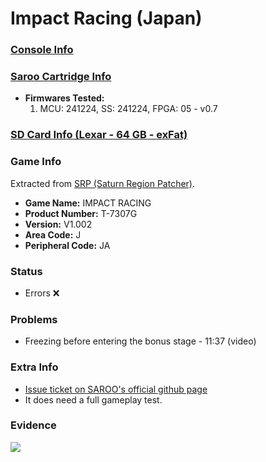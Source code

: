 # Impact Racing (Japan)

### [Console Info](../../../../../Info/Consoles/VA13/README.md)

### [Saroo Cartridge Info](../../../../../Info/Cartridges/GuangzhouSanStarOnlineShop/1.6/README.md)

- <b>Firmwares Tested:</b>
  1. MCU: 241224, SS: 241224, FPGA: 05 - v0.7

### [SD Card Info (Lexar - 64 GB - exFat)](../../../../../Info/SdCards/Lexar/64GB/exfat/README.md)

### Game Info

Extracted from [SRP (Saturn Region Patcher)](https://segaxtreme.net/resources/saturn-region-patcher.81/download).

- <b>Game Name:</b> IMPACT RACING
- <b>Product Number:</b> T-7307G
- <b>Version:</b> V1.002
- <b>Area Code:</b> J
- <b>Peripheral Code:</b> JA

### Status

- Errors :x:

### Problems

- Freezing before entering the bonus stage - 11:37 (video)

### Extra Info

- [Issue ticket on SAROO's official github page](https://github.com/tpunix/SAROO/issues/297)
- It does need a full gameplay test.

### Evidence

[![](https://img.youtube.com/vi/KInHnIk4mLY/0.jpg)](https://www.youtube.com/watch?v=KInHnIk4mLY)
